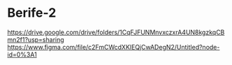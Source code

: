# Berife-2



https://drive.google.com/drive/folders/1CqFJFUNMnvxczxrA4UN8kgzkqCBmn2f1?usp=sharing
https://www.figma.com/file/c2FmCWcdXKlEQjCwADegN2/Untitled?node-id=0%3A1

